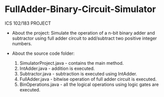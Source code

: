 # FullAdder-Binary-Circuit-Simulator
  ICS 102/183 PROJECT
  
* About the project:
  Simulate the operation of a n-bit binary adder and subtractor using 
  full adder circuit to add/subtract two positive integer numbers. 
  
* About the source code folder:
  1. SimulatorProject.java - contains the main method.
  2. IntAdder.java - addition is executed.
  3. Subtractor.java - subtraction is executed using IntAdder.
  4. FullAdder.java - bitwise operation of full adder circuit is executed.
  5. BinOperations.java - all the logical operations using logic gates are executed.
